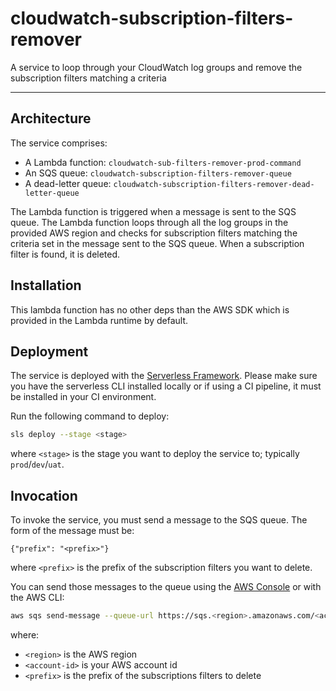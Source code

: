 # cloudwatch-subscription-filters-remover
A service to loop through your CloudWatch log groups and remove the subscription filters matching a criteria

---

## Architecture

The service comprises:
- A Lambda function: `cloudwatch-sub-filters-remover-prod-command`
- An SQS queue: `cloudwatch-subscription-filters-remover-queue`
- A dead-letter queue: `cloudwatch-subscription-filters-remover-dead-letter-queue`

The Lambda function is triggered when a message is sent to the SQS queue. The Lambda function loops through all the log groups in the provided AWS region and checks for subscription filters matching the criteria set in the message sent to the SQS queue. When a subscription filter is found, it is deleted.

## Installation

This lambda function has no other deps than the AWS SDK which is provided in the Lambda runtime by default.

## Deployment

The service is deployed with the [Serverless Framework](https://serverless.com). Please make sure you have the serverless CLI installed locally or if using a CI pipeline, it must be installed in your CI environment.

Run the following command to deploy:

``` bash
sls deploy --stage <stage>
```

where `<stage>` is the stage you want to deploy the service to; typically `prod`/`dev`/`uat`.

## Invocation

To invoke the service, you must send a message to the SQS queue. The form of the message must be:

```
{"prefix": "<prefix>"}
```

where `<prefix>` is the prefix of the subscription filters you want to delete.

You can send those messages to the queue using the [AWS Console](https://aws.amazon.com) or with the AWS CLI:

```bash
aws sqs send-message --queue-url https://sqs.<region>.amazonaws.com/<account-id>/cloudwatch-subscription-filters-remover-queue --message-body '{"prefix": "<prefix>"}'
```

where:
- `<region>` is the AWS region
- `<account-id>` is your AWS account id
- `<prefix>` is the prefix of the subscriptions filters to delete

